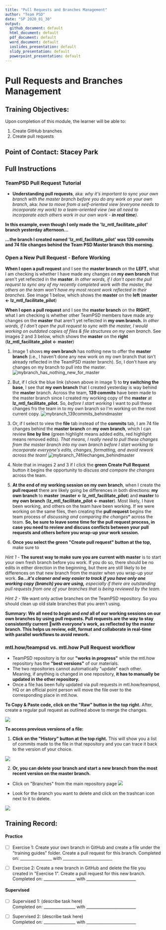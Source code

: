 ```yaml
---
title: "Pull Requests and Branches Management"
author: "Team PSD"
date: "SP 2020_01_30"
output: 
  github_document: default
  html_document: default
  pdf_document: default
  word_document: default
  ioslides_presentation: default
  slidy_presentation: default
  powerpoint_presentation: default
---
```


# Pull Requests and Branches Management

## Training Objectives:
Upon completion of this module, the learner will be able to:
1. Create GitHub branches
2. Create pull requests


## Point of Contact: Stacey Park

## Full Instructions

### TeamPSD Pull Request Tutorial
- **Understanding pull requests**, aka: *why it's important to sync your own branch with the master branch before you do any work on your own branch*, aka: *how to move from a self-oriented view (everyone needs to incorporate my work) to a team-oriented view (we all need to incorporate each others work in our own work - **in real time**).*

**In this example, even though I only made the 'lz_mtl_facilitate_pilot' branch yesterday afternoon...**

**...the branch I created named 'lz_mtl_facilitate_pilot' was 139 commits and 74 file changes behind the Team PSD Master branch this morning.**


### Open a New Pull Request - Before Working

**When I open a pull request** and I see the **master branch** on the **LEFT**, what I am checking is whether I have made any changes on **my own branch** that aren't yet reflected in the **master**.  *In other words, if I don't open the pull request to sync any of my recently completed work with the master, the others on the team won't have my most recent work reflected in their branches*. See image 1 below, which shows the **master** on the **left**    (**master <- lz_mtl_facilitate_pilot**)

**When I open a pull request** and I see the **master branch** on the **RIGHT**, what I am checking is whether other TeamPSD members have made any changes on the **master** that aren't yet reflected in **my own branch.**  *In other words, if I don't open the pull request to sync with the master, I would working on outdated copies of files & file structures on my own branch*. See images 2 and 3 below, which shows the **master** on the **right**    (**lz_mtl_facilitate_pilot <- master**)


1. Image 1 shows **my own branch** has nothing new to offer the **master branch** (i.e., I haven't done any new work on my own branch that isn't already reflected in the TeamPSD master branch). So, I don't have any changes on my branch to pull into the master. 
![mybranch_has_nothing_new_for_master](https://user-images.githubusercontent.com/7454688/44948454-6ee46780-add2-11e8-8bed-fd9b2ffa2410.png)


2. But, if I click the blue link (shown above in image 1) to **try switching the base**, I see that **my own branch** that I created yesterday is way behind the **master** branch. Across the team, **139 commits** have been made to the master branch since I created my working copy of the **master** at **lz_mtl_facilitate_pilot.** So, *before I start working* I want to pull these changes fro the team in to my own branch so I'm working on the most current copy.
![mybranch_139commits_behindmaster](https://user-images.githubusercontent.com/7454688/44948461-a18e6000-add2-11e8-941c-bce962000e6e.png)


3. Or, if I select to view the **file** tab instead of the **commits** tab, I am 74 file changes behind the **master branch** on **my own branch**, which I can review **line by line** (green highlight means added edits, red highlight means removed edits). *That means, I really need to pull these changes from the master branch into my own branch before I start working to incorporate everyone's edits, changes, formatting, and avoid rework across the team!*
![mybranch_74filechanges_behindmaster](https://user-images.githubusercontent.com/7454688/44948524-8839e380-add3-11e8-8710-9ce99306e24d.png)


4. Note that in images 2 and 3 if I click the **green Create Pull Request** button it begins the opportunity to *discuss and compare the changes* across the team.


5. **At the end of my working session on my own branch**, when I create the **pull request** there are likely going be differences in both directions: **my own branch** to **master** (**master <- lz_mtl_facilitate_pilot**) and **master** to **my own branch**  (**lz_mtl_facilitate_pilot <- master**).
Most likely, I have been working, and others on the team have been working. If we were working on the same files, then creating the **pull request** begins the team process of *discussing and comparing the changes** across the team.  **So, be sure to leave some time for the pull request process, in case you need to review and discuss conflicts between your pull requests and others before you wrap-up your work session.**

6. **Once you select the green "Create pull request" button at the top,** make sure to 


*Hint 1* - **The surest way to make sure you are current with master** is to start your own fresh branch before you work. If you do so, there should be no edits in either direction in the beginning, but there are still likely to be differences on that new branch from the master when you wrap-up your work. ***So...it's cleaner and way easier to track if you have only one working copy (branch) you are using,** especially if there are outstanding pull requests from one of your branches that is being reviewed by the team.*

*Hint 2* - We want only active branches on the TeamPSD repository. So you should clean up old stale branches that you aren't using.


**Summary: We all need to *begin* and *end* all of our working sessions on our own branches by using pull requests. Pull requests are the way to stay consistently current 💯with everyone's work, as reflected by the master branch.  This helps us review, edit, format and collaborate in real-time with parallel workflows to avoid rework.** 


### mtl.how/teampsd vs. mtl.how Pull Request workflow
- TeamPSD repository is for our **"works in progress"** while the mtl.how repository has the **"best versions"** of our materials. 
- The two repositories cannot automatically "update" each other. Meaning, if anything is changed in one repository, **it has to manually be updated in the other repository.**
- Once a file has been fully updated via pull requests in mtl.how/teampsd, HQ or an official point person will move the file over to the corresponding place in mtl.how.

**To Copy & Paste code, click on the "Raw" button in the top right.** After, create a regular pull request as outlined above to merge the changes.

![](https://static.packt-cdn.com/products/9781783553716/graphics/B03497_01_09.jpg)

**To access previous versions of a file:**
1. **Click on the "History" button at the top right.** This will show you a list of commits made to the file in that repository and you can trace it back to the version of your choice.

![](https://static.packt-cdn.com/products/9781783553716/graphics/B03497_01_09.jpg)

2. **Or, you can delete your branch and start a new branch from the most recent version on the master branch.**
- Click on "Branches" from the main repository page
![](https://help.github.com/assets/images/help/branches/branches-link.png)

- Look for the branch you want to delete and click on the trashcan icon next to it to delete.

![](https://www.wikihow.com/images/e/e8/Delete-a-GitHub-Branch-Step-4.jpg)

## Training Record:
#### Practice
- [ ] Exercise 1: Create your own branch in GitHub and create a file under the "training guides" folder. Create a pull request for this branch.
Completed on: ________________ with _________________________ 

- [ ] Exercise 2: Create a new branch in GitHub and delete the file you created in "Exercise 1". Create a pull request for this new branch.
Completed on: ________________ with _________________________  

#### Supervised 
- [ ] Supervised 1: (describe task here)        
Completed on: ________________ with _________________________  

- [ ] Supervised 2: (describe task here)        
Completed on: ________________ with _________________________  



